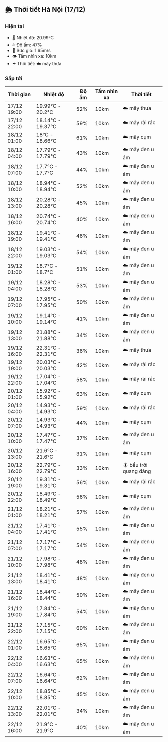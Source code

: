 ## 🌦️ Thời tiết Hà Nội (17/12)

### Hiện tại

- 🌡️ Nhiệt độ: 20.99℃
- 💦 Độ ẩm: 47%
- 💨 Sức gió: 1.65m/s
- 👁️ Tầm nhìn xa: 10km
- ☂️ Thời tiết: ☁️ mây thưa

### Sắp tới

| Thời gian | Nhiệt độ | Độ ẩm | Tầm nhìn xa | Thời tiết |
| --- | --- | --- | --- | --- |
| 17/12 19:00 | 19.99℃ - 20.2℃ | 52% | 10km | ☁️ mây thưa |
| 17/12 22:00 | 18.14℃ - 19.37℃ | 59% | 10km | ☁️ mây rải rác |
| 18/12 01:00 | 18℃ - 18.66℃ | 61% | 10km | ☁️ mây cụm |
| 18/12 04:00 | 17.79℃ - 17.79℃ | 43% | 10km | ☁️ mây đen u ám |
| 18/12 07:00 | 17.7℃ - 17.7℃ | 44% | 10km | ☁️ mây đen u ám |
| 18/12 10:00 | 18.94℃ - 18.94℃ | 52% | 10km | ☁️ mây đen u ám |
| 18/12 13:00 | 20.28℃ - 20.28℃ | 45% | 10km | ☁️ mây đen u ám |
| 18/12 16:00 | 20.74℃ - 20.74℃ | 40% | 10km | ☁️ mây đen u ám |
| 18/12 19:00 | 19.41℃ - 19.41℃ | 46% | 10km | ☁️ mây đen u ám |
| 18/12 22:00 | 19.03℃ - 19.03℃ | 54% | 10km | ☁️ mây đen u ám |
| 19/12 01:00 | 18.7℃ - 18.7℃ | 51% | 10km | ☁️ mây đen u ám |
| 19/12 04:00 | 18.28℃ - 18.28℃ | 53% | 10km | ☁️ mây đen u ám |
| 19/12 07:00 | 17.95℃ - 17.95℃ | 50% | 10km | ☁️ mây đen u ám |
| 19/12 10:00 | 19.14℃ - 19.14℃ | 41% | 10km | ☁️ mây đen u ám |
| 19/12 13:00 | 21.88℃ - 21.88℃ | 34% | 10km | ☁️ mây đen u ám |
| 19/12 16:00 | 22.31℃ - 22.31℃ | 36% | 10km | ☁️ mây thưa |
| 19/12 19:00 | 20.03℃ - 20.03℃ | 42% | 10km | ☁️ mây rải rác |
| 19/12 22:00 | 17.04℃ - 17.04℃ | 58% | 10km | ☁️ mây rải rác |
| 20/12 01:00 | 15.92℃ - 15.92℃ | 63% | 10km | ☁️ mây cụm |
| 20/12 04:00 | 14.93℃ - 14.93℃ | 59% | 10km | ☁️ mây rải rác |
| 20/12 07:00 | 14.93℃ - 14.93℃ | 44% | 10km | ☁️ mây cụm |
| 20/12 10:00 | 17.47℃ - 17.47℃ | 37% | 10km | ☁️ mây đen u ám |
| 20/12 13:00 | 21.6℃ - 21.6℃ | 31% | 10km | ☁️ mây cụm |
| 20/12 16:00 | 22.79℃ - 22.79℃ | 33% | 10km | ☀️ bầu trời quang đãng |
| 20/12 19:00 | 19.31℃ - 19.31℃ | 56% | 10km | ☁️ mây rải rác |
| 20/12 22:00 | 18.49℃ - 18.49℃ | 56% | 10km | ☁️ mây cụm |
| 21/12 01:00 | 18.21℃ - 18.21℃ | 57% | 10km | ☁️ mây đen u ám |
| 21/12 04:00 | 17.41℃ - 17.41℃ | 55% | 10km | ☁️ mây đen u ám |
| 21/12 07:00 | 17.17℃ - 17.17℃ | 54% | 10km | ☁️ mây đen u ám |
| 21/12 10:00 | 17.98℃ - 17.98℃ | 48% | 10km | ☁️ mây đen u ám |
| 21/12 13:00 | 18.41℃ - 18.41℃ | 48% | 10km | ☁️ mây đen u ám |
| 21/12 16:00 | 18.44℃ - 18.44℃ | 50% | 10km | ☁️ mây đen u ám |
| 21/12 19:00 | 17.84℃ - 17.84℃ | 54% | 10km | ☁️ mây đen u ám |
| 21/12 22:00 | 17.15℃ - 17.15℃ | 60% | 10km | ☁️ mây đen u ám |
| 22/12 01:00 | 16.65℃ - 16.65℃ | 65% | 10km | ☁️ mây đen u ám |
| 22/12 04:00 | 16.63℃ - 16.63℃ | 65% | 10km | ☁️ mây đen u ám |
| 22/12 07:00 | 16.64℃ - 16.64℃ | 62% | 10km | ☁️ mây đen u ám |
| 22/12 10:00 | 18.85℃ - 18.85℃ | 45% | 10km | ☁️ mây đen u ám |
| 22/12 13:00 | 22.01℃ - 22.01℃ | 34% | 10km | ☁️ mây đen u ám |
| 22/12 16:00 | 21.9℃ - 21.9℃ | 40% | 10km | ☁️ mây đen u ám |
